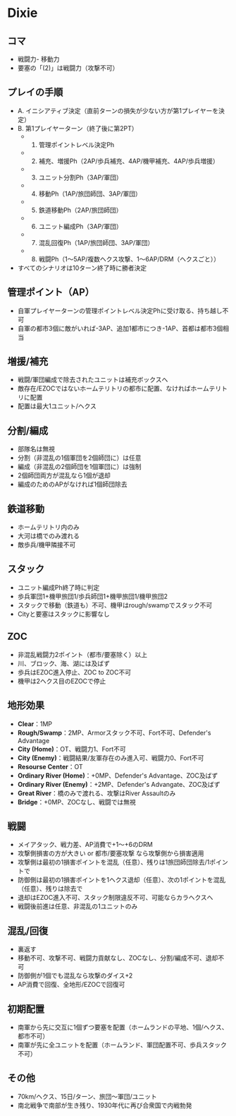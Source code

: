 # Dixie

## コマ
- 戦闘力- 移動力
- 要塞の「(2)」は戦闘力（攻撃不可）

## プレイの手順
- A. イニシアティブ決定（直前ターンの損失が少ない方が第1プレイヤーを決定）
- B. 第1プレイヤーターン（終了後に第2PT）
  - 1. 管理ポイントレベル決定Ph
  - 2. 補充、増援Ph（2AP/歩兵補充、4AP/機甲補充、4AP/歩兵増援）
  - 3. ユニット分割Ph（3AP/軍団）
  - 4. 移動Ph（1AP/旅団師団、3AP/軍団）
  - 5. 鉄道移動Ph（2AP/旅団師団）
  - 6. ユニット編成Ph（3AP/軍団）
  - 7. 混乱回復Ph（1AP/旅団師団、3AP/軍団）
  - 8. 戦闘Ph（1～5AP/複数ヘクス攻撃、1～6AP/DRM（ヘクスごと））
- すべてのシナリオは10ターン終了時に勝者決定

## 管理ポイント（AP）
- 自軍プレイヤーターンの管理ポイントレベル決定Phに受け取る、持ち越し不可
- 自軍の都市3個に敵がいれば-3AP、追加1都市につき-1AP、首都は都市3個相当

## 増援/補充
- 戦闘/軍団編成で除去されたユニットは補充ボックスへ
- 敵存在/EZOCではないホームテリトリの都市に配置、なければホームテリトリに配置
- 配置は最大1ユニット/ヘクス

## 分割/編成
- 部隊名は無視
- 分割（非混乱の1個軍団を2個師団に）は任意
- 編成（非混乱の2個師団を1個軍団に）は強制
- 2個師団両方が混乱なら1個が退却
- 編成のためのAPがなければ1個師団除去

## 鉄道移動
- ホームテリトリ内のみ
- 大河は橋でのみ渡れる
- 敵歩兵/機甲隣接不可

## スタック
- ユニット編成Ph終了時に判定
- 歩兵軍団1+機甲旅団1/歩兵師団1+機甲旅団1/機甲旅団2
- スタックで移動（鉄道も）不可、機甲はrough/swampでスタック不可
- Cityと要塞はスタックに影響なし

## ZOC
- 非混乱戦闘力2ポイント（都市/要塞除く）以上
- 川、ブロック、海、湖には及ばず
- 歩兵はEZOC進入停止、ZOC to ZOC不可
- 機甲は2ヘクス目のEZOCで停止

## 地形効果
- **Clear**：1MP
- **Rough/Swamp**：2MP、Armorスタック不可、Fort不可、Defender's Advantage
- **City (Home)**：OT、戦闘力1、Fort不可
- **City (Enemy)**：戦闘結果/友軍存在のみ進入可、戦闘力0、Fort不可
- **Resourse Center**：OT
- **Ordinary River (Home)**：+0MP、Defender's Advantage、ZOC及ばず
- **Ordinary River (Enemy)**：+2MP、Defender's Advangate、ZOC及ばず
- **Great River**：橋のみで渡れる、攻撃はRiver Assaultのみ
- **Bridge**：+0MP、ZOCなし、戦闘では無視

## 戦闘
- メイアタック、戦力差、AP消費で+1～+6のDRM
- 攻撃側損害の方が大きい or 都市/要塞攻撃 なら攻撃側から損害適用
- 攻撃側は最初の1損害ポイントを混乱（任意）、残りは1旅団師団除去/1ポイントで
- 防御側は最初の1損害ポイントを1ヘクス退却（任意）、次の1ポイントを混乱（任意）、残りは除去で
- 退却はEZOC進入不可、スタック制限違反不可、可能ならカラヘクスへ
- 戦闘後前進は任意、非混乱の1ユニットのみ

## 混乱/回復
- 裏返す
- 移動不可、攻撃不可、戦闘力貢献なし、ZOCなし、分割/編成不可、退却不可
- 防御側が1個でも混乱なら攻撃のダイス+2
- AP消費で回復、全地形/EZOCで回復可

## 初期配置
- 南軍から先に交互に1個ずつ要塞を配置（ホームランドの平地、1個/ヘクス、都市不可）
- 南軍が先に全ユニットを配置（ホームランド、軍団配置不可、歩兵スタック不可）

## その他
- 70km/ヘクス、15日/ターン、旅団～軍団/ユニット
- 南北戦争で南部が生き残り、1930年代に再び合衆国で内戦勃発
